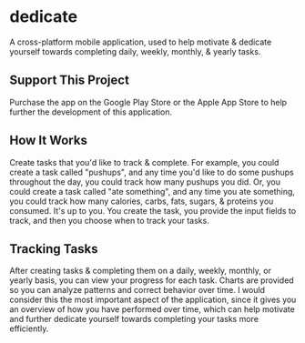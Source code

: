# dedicate

A cross-platform mobile application, used to help motivate & dedicate yourself towards completing daily, weekly, monthly, & yearly tasks.

## Support This Project

Purchase the app on the Google Play Store or the Apple App Store to help further the development of this application.

## How It Works
Create tasks that you'd like to track & complete. For example, you could create a task called "pushups", and any time you'd like to do some pushups throughout the day, you could track how many pushups you did. Or, you could create a task called "ate something", and any time you ate something, you could track how many calories, carbs, fats, sugars, & proteins you consumed. It's up to you. You create the task, you provide the input fields to track, and then you choose when to track your tasks.

## Tracking Tasks
After creating tasks & completing them on a daily, weekly, monthly, or yearly basis, you can view your progress for each task. Charts are provided so you can analyze patterns and correct behavior over time. I would consider this the most important aspect of the application, since it gives you an overview of how you have performed over time, which can help motivate and further dedicate yourself towards completing your tasks more efficiently.
